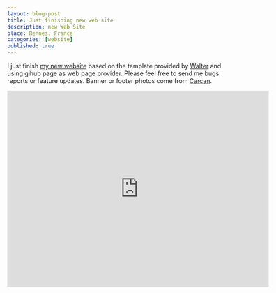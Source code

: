 ```yaml
---
layout: blog-post
title: Just finishing new web site
description: new Web Site
place: Rennes, France
categories: [website]
published: true
---
```


I just finish [my new website](http://olivier.barais.fr) based on the template provided by [Walter](http://rudametw.github.io/) and using gihub page as web page provider. 
Please feel free to send me bugs reports or feature updates. Banner or footer  photos come from [Carcan](https://goo.gl/maps/tbQwV).

<!--more-->


<iframe src="https://www.google.com/maps/embed?pb=!1m14!1m8!1m3!1d2817.1308317510648!2d-1.1872509999999998!3d45.08313999999999!3m2!1i1024!2i768!4f13.1!3m3!1m2!1s0x4801f8c34dfbaf1b%3A0xfa47e114ef32104d!2sLa+Plage!5e0!3m2!1sfr!2sfr!4v1407766690884" width="600" height="450" frameborder="0" style="border:0"></iframe>
